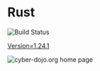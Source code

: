 # Rust

![Build Status](https://travis-ci.org/cyber-dojo-languages/rust.svg?branch=master)

[Version=1.24.1](https://github.com/cyber-dojo-languages/rust/blob/master/check_version.sh)

![cyber-dojo.org home page](https://github.com/cyber-dojo/cyber-dojo/blob/master/shared/home_page_snaphot.png)
